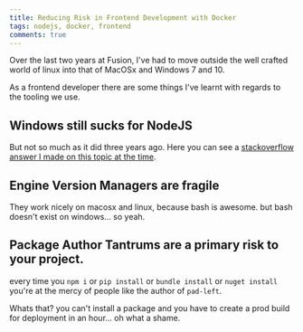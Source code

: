 ```yaml
---
title: Reducing Risk in Frontend Development with Docker
tags: nodejs, docker, frontend
comments: true
---
```


Over the last two years at Fusion, I've had to move outside the well crafted world of linux into that of MacOSx and Windows 7 and 10.

As a frontend developer there are some things I've learnt with regards to the tooling we use.

## Windows still sucks for NodeJS

But not so much as it did three years ago. Here you can see a [stackoverflow answer I made on this topic at the time](https://stackoverflow.com/questions/12581416/node-js-development-windows-or-linux/27457504#27457504).

## Engine Version Managers are fragile

They work nicely on macosx and linux, because bash is awesome. but bash doesn't exist on windows... so yeah.

## Package Author Tantrums are a primary risk to your project.

every time you `npm i` or `pip install` or `bundle install` or `nuget install` you're at the mercy of people like the author of `pad-left`.

Whats that? you can't install a package and you have to create a prod build for deployment in an hour... oh what a shame.